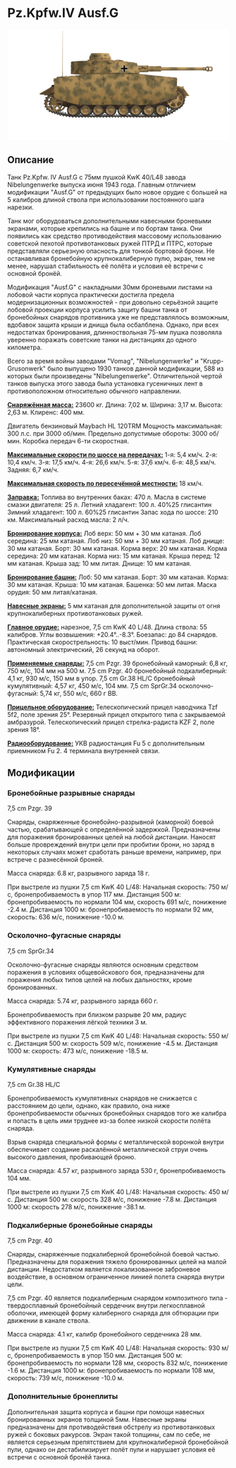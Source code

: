 # Pz.Kpfw.IV Ausf.G

![_pziv-g](../images/_pziv-g.png)

## Описание

Танк Pz.Kpfw. IV Ausf.G с 75мм пушкой KwK 40/L48 завода Nibelungenwerke выпуска июня 1943 года. Главным отличием модификации "Ausf.G" от предыдущих было новое орудие с большей на 5 калибров длиной ствола при использовании постоянного шага нарезки.

Танк мог оборудоваться дополнительными навесными броневыми экранами, которые крепились на башне и по бортам танка. Они появились как средство противодействия массовому использованию советской пехотой противотанковых ружей ПТРД и ПТРС, которые представляли серьезную опасность для тонкой бортовой брони. Не останавливая бронебойную крупнокалиберную пулю, экран, тем не менее, нарушал стабильность её полёта и условия её встречи с основной бронёй.

Модификация "Ausf.G" с накладными 30мм броневыми листами на лобовой части корпуса практически достигла предела модернизационных возможностей - при довольно серьёзной защите лобовой проекции корпуса усилить защиту башни танка от бронебойных снарядов противника уже не представлялось возможным, вдобавок защита крыши и днища была осбалблена. Однако, при всех недостатках бронирования, длинноствольная 75-мм пушка позволяла уверенно поражать советские танки на дистанциях до одного километра.

Всего за время войны заводами "Vomag", "Nibelungenwerke" и "Krupp-Grusonwerk" было выпущено 1930 танков данной модификации, 588 из которых были произведены "Nibelungenwerke". Отличительной чертой танков выпуска этого завода была установка гусеничных лент в противоположном относительно обычного направлении.

<b><u>Снаряжённая масса:</u></b> 23600 кг.
Длина: 7,02 м.
Ширина: 3,17 м.
Высота: 2,63 м.
Клиренс: 400 мм.

Двигатель бензиновый Maybach HL 120TRM
Мощность максимальная: 300 л.с. при 3000 об/мин.
Предельно допустимые обороты: 3000 об/мин.
Коробка передач 6-ти скоростная.

<b><u>Максимальные скорости по шоссе на передачах:</u></b>
1-я: 5,4 км/ч.
2-я: 10,4 км/ч.
3-я: 17,5 км/ч.
4-я: 26,6 км/ч.
5-я: 37,6 км/ч.
6-я: 48,5 км/ч.
Задняя: 6,7 км/ч.

<b><u>Максимальная скорость по пересечённой местности:</u></b> 18 км/ч.

<b><u>Заправка:</u></b>
Топлива во внутренних баках: 470 л.
Масла в системе смазки двигателя: 25 л.
Летний хладагент: 100 л. 40%25 глисантин
Зимний хладагент: 100 л. 60%25 глисантин
Запас хода по шоссе: 210 км.
Максимальный расход масла: 2 л/ч.

<b><u>Бронирование корпуса:</u></b>
Лоб верх: 50 мм + 30 мм катаная.
Лоб середина: 25 мм катаная.
Лоб низ: 50 мм + 30 мм катаная.
Лоб днище: 30 мм катаная.
Борт: 30 мм катаная.
Корма верх: 20 мм катаная.
Корма середина: 20 мм катаная.
Корма низ: 15 мм катаная.
Крыша перед: 12 мм катаная.
Крыша зад: 10 мм литая.
Днище: 10 мм катаная.

<b><u>Бронирование башни:</u></b>
Лоб: 50 мм катаная.
Борт: 30 мм катаная.
Корма: 30 мм катаная.
Крыша: 10 мм катаная.
Башенка: 50 мм литая.
Маска орудия: 50 мм литая/катаная.

<b><u>Навесные экраны:</u></b>
5 мм катаная для дополнительной защиты от огня крупнокалиберных противотанковых ружей.

<b><u>Главное орудие:</u></b> нарезное, 7,5 cm KwK 40 L/48.
Длина ствола: 55 калибров.
Углы возвышения: +20.4°..-8.3°.
Боезапас: до 84 снарядов.
Практическая скорострельность: 10 выст/мин.
Привод башни: автономный электрический, 26 секунд на оборот.

<b><u>Применяемые снаряды:</u></b>
7,5 cm Pzgr. 39 бронебойный каморный: 6,8 кг, 750 м/с, 104 мм на 500 м.
7,5 cm Pzgr. 40 бронебойный подкалиберный: 4,1 кг, 930 м/с, 150 мм в упор.
7,5 cm Gr.38 HL/С бронебойный кумулятивный: 4,57 кг, 450 м/с, 104 мм.
7,5 cm SprGr.34 осколочно-фугасный: 5,74 кг, 550 м/с, 660 г ВВ.

<b><u>Прицельное оборудование:</u></b>
Телескопический прицел наводчика Tzf 5f2, поле зрения 25°.
Резервный прицел открытого типа с закрываемой амбразурой.
Телескопический прицел стрелка-радиста KZF 2, поле зрения 18°.

<b><u>Радиооборудование:</u></b>
УКВ радиостанция Fu 5 с дополнительным приемником Fu 2.
4 терминала внутренней связи.

## Модификации


### Бронебойные разрывные снаряды

7,5 cm Pzgr. 39

Снаряды, снаряженные бронебойно-разрывной (каморной) боевой частью, срабатывающей с определённой задержкой. Предназначены для поражения бронированных целей на любой дистанции. Наносят больше провреждений внутри цели при пробитии брони, но заряд в некоторых случаях может сработать раньше времени, например, при встрече с разнесённой броней.

Масса снаряда: 6.8 кг, разрывного заряда 18 г.

При выстреле из пушки 7,5 cm KwK 40 L/48:
Начальная скорость: 750 м/с, бронепробиваемость в упор 117 мм.
Дистанция 500 м: бронепробиваемость по нормали 104 мм, скорость 691 м/с, понижение -2.4 м.
Дистанция 1000 м: бронепробиваемость по нормали 92 мм, скорость: 636 м/с, понижение -10.0 м.


### Осколочно-фугасные снаряды

7,5 cm SprGr.34

Осколочно-фугасные снаряды являются основным средством поражения в условиях общевойскового боя, предназначены для поражения любых типов целей на любых дальностях, кроме бронированных.

Масса снаряда: 5.74 кг, разрывного заряда 660 г.

Бронепробиваемость при близком разрыве 20 мм, радиус эффективного поражения лёгкой техники 3 м.

При выстреле из пушки 7,5 cm KwK 40 L/48:
Начальная скорость: 550 м/с.
Дистанция 500 м: скорость 509 м/с, понижение -4.5 м.
Дистанция 1000 м: скорость: 473 м/с, понижение -18.5 м.


### Кумулятивные снаряды

7,5 cm Gr.38 HL/С

Бронепробиваемость кумулятивных снарядов не снижается с расстоянием до цели, однако, как правило, она ниже бронепробиваемости обычных бронебойных снарядов того же калибра и попасть в цель ими труднее из-за более низкой скорости полёта снаряда.

Взрыв снаряда специальной формы с металлической воронкой внутри обеспечивает создание раскалённой металлической струи очень высокого давления, пробивающей броню.

Масса снаряда: 4.57 кг, разрывного заряда 530 г, бронепробиваемость 104 мм.

При выстреле из пушки 7,5 cm KwK 40 L/48:
Начальная скорость: 450 м/с.
Дистанция 500 м: скорость 328 м/с, понижение -7.8 м.
Дистанция 1000 м: скорость 278 м/с, понижение -38.1 м.


### Подкалиберные бронебойные снаряды

7,5 cm Pzgr. 40

Снаряды, снаряженные подкалиберной бронебойной боевой частью. Предназначены для поражения тяжело бронированных целей на малой дистанции. Недостатком является локализованное заброневое воздействие, в основном ограниченное линией полета снаряда внутри цели.

7,5 cm Pzgr. 40 является подкалиберным снарядом композитного типа - твердосплавный бронебойный сердечник внутри легкосплавной оболочки, имеющей форму калиберного снаряда для обтюрации при движении в канале ствола.

Масса снаряда: 4.1 кг, калибр бронебойного сердечника 28 мм.

При выстреле из пушки 7,5 cm KwK 40 L/48:
Начальная скорость: 930 м/с, бронепробиваемость в упор 150 мм.
Дистанция 500 м: бронепробиваемость по нормали 128 мм, скорость 832 м/с, понижение -1.6 м.
Дистанция 1000 м: бронепробиваемость по нормали 108 мм, скорость: 739 м/с, понижение -10.0 м.


### Дополнительные бронеплиты

Дополнительная защита корпуса и башни при помощи навесных бронированных экранов толщиной 5мм.
Навесные экраны предназначены для противодействия обстрелу из противотанковых ружей с боковых ракурсов. Экран такой толщины, сам по себе, не является серьезным препятствием для крупнокалиберной бронебойной пули, однако он дестабилизирует полёт пули и нарушает условия её встречи с основной бронёй танка.